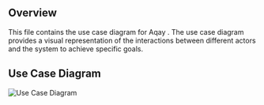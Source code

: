 ## Overview

This file contains the use case diagram for Aqay . The use case diagram provides a visual representation of the interactions between different actors and the system to achieve specific goals.

## Use Case Diagram

![Use Case Diagram]([https://app.diagrams.net/#G1Lg6BKmj0yFLarPQxMf0pzbjCCxF-EGb-](https://viewer.diagrams.net/?tags=%7B%7D&highlight=FFFFFF&edit=_blank&layers=1&nav=1#R7V1bd5tIEv41Pmf3wT50N9dH35KZs8kma8%2FsTJ7mIKltsUFCQSix59cvIBpB0UgI0Rc5PCSWWggB9dWlv6quviC3i5f3sb%2Baf4xmNLzAxuzlgtxdYIxtbKV%2FspHX7QgiRjHyHAezYmw38Bj8TYtBoxjdBDO6rh2YRFGYBKv64DRaLuk0qY35cRz9qB%2F2FIX1X135z7Qx8Dj1w%2BboH8EsmW9HXcvYjf9Cg%2Bc5%2B2VkFJ8sfHZwMbCe%2B7PoR2WI3F%2BQ2ziKku2rxcstDbOnx57L9nvvWj4tLyymy6TLF67%2F9%2B3mry%2FO33fLiFwHf%2F1NV3f4sjjLdz%2FcFDdcXGzyyp5AHG2WM5qdxLggNz%2FmQUIfV%2F40%2B%2FRHKvR0bJ4swvQdSl8%2BBWF4G4VRnH%2BXTAxKqJ2Or5M4%2BkornxjUNVw3%2FSRKzxUkGTys7PzNu2KXSOOEvlSGirt8T6MFTeLX9JAXIJwCc3bx9sdOfsg2i8F5RXimyb7pF6h5Lk%2B%2Be7Dpi%2BLZHvGcMec522GSPbEovdHqA7e%2FbSL2weU6V4jr9ADkrl7y58M%2BT189F3%2FzE03YwM3mlcZsNL3aCTwyHdv%2BKhsGEk%2BRuspebhbh9TTJJHaTPf0g1YoP%2FoSGn6N1kATRMj1kEiVJtKgccB0Gz9kHSQSQMYBgbVQXrOs0Jety5IqEiZVIFOt7uk7epFTNulSxqVqqpkSpXs8WwfItihVbTl2uyHZVC9Y6WbDpQ%2Bko2Mf0et6oGYYK6yDVgrXFaex%2FA%2Foj%2FfxzHM020%2BxUdzTxg3Cdfu4vsoe7nKxXR0g1vZs0dqWHQ6kBJOXhuqQIR1BleFSTlCFKUogXcQ4kqkfqx9P5TlhrPWVi1WRictwdtiypMhHo8Ar1uYn95SyTTDbd0lAqiFh1seigKqe7q1axfIiea2GHNoLwQIxvcYIG2XJwxMnhgX7brGmSa8Z6%2FSOKMyV5oPmQfsJBhOgnHe906djtQd3Wx4fNd%2FQloZlJK8bqxx8V59HZM30s3i6jJa2LbZ34cXKdMVnpQLSiy%2By3lzM2UnwhP6pgzxDmBIJlhDjz1%2FOczclOHmZx5I0%2F%2FfqcszyMnylOWmd%2BWvGTXf9e9NSIlwIHMQ39JPheZ9l44ChO9zkKcmEyJCIwu7CJWT%2FHOtrEU1p8rUqLwTNBTDfOlD7aZ5o0zpSjtbzLE6ghgRHRA30O1kltGqKNMYHBKW8WIdmW4AH4nD62JFhOw82MijcmFcNRmJLh7cSW6mVk%2BV6wqLEcNsCdbV5ZuK%2FxgCDmnEy0%2FRAYvd9Gy6cgXqSH3C%2FSSa%2BOZqQpAg3siMDI%2FXqWhYhJlP53m%2Fp8LUViQxXjEPWyRSKQIqqI5I9gPQ%2BDtaZiAYkxz1AvFrdVLOuVvzzNeM3p9Gt6wKdNVRzb0%2BogjpIjZQQ54lFBkuUxwGzqUO6jVbCTdPpL48vpNrq4zi8j%2FsflZXX8n%2B0a2MrH1kV%2B4G66X4TROQpP45Xlc6tJ0NBSmMCnorKQoxqR8Th%2BVxQy2SxNIEn5KZNw%2BveX1IBH2SXrJxnXs4BgSFMwkm0GETqB%2FbbJ8965e%2B2YcRFmZga8radNTh4dsAj6OCsTAeA5iGMRPKkWAR8fO0iUvbc3Wozp99zonBECoE%2BwcDNc4foETxgC2vmaAaLHKH2yGS%2F%2FuqC5yD%2FSZB7NtJSNCzhMhHkzLl7Nm0C30M5LTMJo%2BjV73pQrooUfZ9mpXD5G5Z%2FJii%2BMrbpujyhIqPwZzmZZoLX9Yt8otCtAPoeZRMuoAfomo%2B%2FQ3rA1qyOpPDwtsVeWeSjEXjsBc7Lc3wX573%2Bm8Tpa%2BtnLX5dPUbzws1qctabmAThv4nFEROSKaICs6k%2FPtaeYiF%2F%2FzN5cGQ5mA1%2FyAcdEbODupXr83St79xIkf7KrTV9%2FqYzvvpK9ea1%2BP0V%2BkGIgs7%2F7E4NbFn0f21CwP1uGvIMvUZIwsAxg4AgMaTunCyAx2jyV4GQBaefbRq07XuvqGmd11bcrwyBVnbsyEdqvd%2BkbFWpHVKqdiYGu2FZPtXPh1KUMR2SpnaIilVHtKmpnXHk2rqmdo6XSWSqVzjaB0jl962oaSkdg%2BbdgpWM6PvKSnW%2Fr%2FmU695d7SnQ1nNyYoGIUuQaHEjc4kxthzKQ5QEnGWJN45PwHm3W3YNu27vMfNuM%2B7BOwOp9gQeafuH3jsCaF7Eh2CQMU5oyKKWOKVIvTrL1KKUH%2FWFmEmoJF7NS1pmQRjldAyNVakvkHc4AyrFEB5UyWXLumhLYlc7rU3TWqrSWG5Rheb98IVdN2LLmqqYiQH1XzBN%2B4nzaUoH5skq1G%2FSzAVjjI7R2awvoWyDaKVj%2BBlZe3cz87wR9Bkq2OLt7dRFpWKbte3Q5irL6e3xLIJBW1h7%2Bkl5r%2B2TZ5MT5G0c4i6txgoJH7Vy8rgYX%2BH6LnejG5NoJoaA1Rv%2BTCGiDX2CaJj%2F4y7yRg%2FL6m8Tr9ez2dpk422b5MfUpejaGjpHYlcqWncZWX8FrtzufkeplSVA90FdUWLGnDITdlwqt3lywTu93pnCyT%2B%2FSuLs6qhqlR%2BO6pN3B2e%2BH7yRLatR16CkK6JxbQRkLIhHUyXBFhuSIaV3TrNWEVR%2BbaXaestkLGqPT1pY4gAP2uM1bPPHQmwRNWW%2BAi58fNZD2Ng4mWvaI8YOd2nQ4VuiKBs56fxs41O1cMwKJ7jDUvKv32Wr9hOXSmoYctotvRIhYaYFwZBqtxkNHcB9sIXxm4n6FsNPjhnq3FWO7Oxg6Mnp7y7lwCDKrAPmNn0cgDtODDNsFXnGmY3KUkttAOBWe0xozY0O0hRwPxiG1YMDq%2B%2Fo6PBfpF%2BrgsedfL9TnqJgMI0k7Yxqf4Oeg1LadUUElzAqedsxqsk%2Bx2dwPjLgX7JPLj2TnkSRpNqnYWUd2cwcHHezYNapRLPrlTT2H9HGlj%2BlgWyiuEgtiNLMbaj5JKK%2F1j1TuKquJgeWslzs0A8SLpy3QdPpNoryaww%2BKoHQMQzSfEiR3DRNYiX4kmmWDDDQKr5ruHiKADoOwlWU47TXnyZPqRZkGBn1%2FEqtwAwsja3LPqmiJS0D6VBkME3kZXsiMEgeTUOW%2Bxsuu0s09WrJpAkqwULfIf%2FZWWiVGnq5NzVHIh0Mkhg%2FT1cjYsRGicSrSbE1hO9Vvsb7vaFm2ntHNejVJEDagOxrONFlHmgty6UbR3DYoGNIsDr8hlJvDwikCVXRoQUDEPhvHdJwRgAZMLezUKtpTuAL1jR8VUMbU%2BrCG2ymgCaghs%2BNM9mHCAhrDVuLI0pJ2lHyylovvmfDZcnGWop8xdRZWlP7HlujIQiClMw%2BwYUxhXHq5XYrkHAgtOPlpVsMFsgCJT6gFTCgxgd1MK9x%2BR3P3DVdT9403VipwJ5%2BF1VC0GQS3aB%2BD%2BnAfsgtU8lWjl6kHta1BN8EAX0fc8N8DY57MpJEAELAHQIU%2FgtucJdIbB%2FSxIaiCAfdqD5VN0VtgAvhY7tnpsCCyl3e6qcRes82XAeooEMNzYU797squofPbnm8Xs5iGWWQuBiMHe72E4ewZcA85VcNe5isokEoEFtR7UnM4BldXQVngqwQGVJ3BbrVE1Oap5dNpBaqVSdwVUybs2Vm65vfdKaLjLsk5WlgIKZF5HBVSam3C7LngUoiMHPcsROgJmgJ7kWb8ncAe2bUj%2F73ptmI5xPVi3SAze7kpy43pvLFnW23bt5gNOaoyqgYfnsL6rMhbKdQ4rPJV7wSDIZvRum9EsgTYk7wXjtWchBmDIjNRqJZf%2BFt%2FZgSF9StrUeBh7sLXTn4Npsolp96JdDS25A6oGCCLqLfl58urcHdnzLmPpn09PF3u41jPCiwNtifpSR09gof6Y5Ozs1b06yYfJAZJvUKfOfPVhp66SK4Bl2gT1duomVEQseYmgJ7DX6ah13bXOrZN4tiOz6UR3tVNZPGwbHlA7THqqndOIpeHOJKLVTuBCi6I4slhnkSeAdw1SU3zUaiW1iUng6gtiqQ9hyzMLbS%2BcCyoTTbY33zqhWraxRRiuZcfq8%2FLIEJhqqrR%2FftrkZcYc%2BehTaoytsueYVhrUnosYToN2uz9qrkPQ7Zjqp13IEMiEP9KQ5gujo60zepeZuWzjUWOdL3pfRHH2Z1Yumz4DmZXFwCpl1s6SDxU%2B3PpphE5nFf%2BkpXAaRs9RX5uEDIEdhsckxqATr2JxZznxMsrFFlImXl2rvUuwqsliIJitxX23q4LrNgmS3MkFGYo6To%2FKecqCi71KKUUBsUIFNBwY2pt9qQ%2FY9oUQydVJ6c2MCnh%2BCihsxdMRKqh0x1SMgQpaVl8VhFSKKZl9RIYi1n9UweMzA6ReZeOYUhNy3ZVTaZkN1CgLtgM5QjnJgVMJV85xacu5KKdj1mePHpFZAneEcqrsAorYjislg8aakp7uOR3J6fIy0y%2Bwq8ljeh1n2CkegyVMxNMg%2FYAEJohYQ7tHP9QzJ%2BTCqZ4WEsFqvNvbKjg5i5VfpfYddlBIJb1pNCxX7z7VGHa8lt0qBjHfKiI11Ow5YbyLUyR37Uw91CaL82i1CpbPF1mWqrYxszamF2FQzrJzjyptb48K%2Fq5C%2BXU5jamf7Qr27o6yl3txoGTRwKThK3ZF3pXrnQwO2v9s%2FGUSJK%2BtaNUxvQpBTNQvEEvn%2BqcHEGP%2FujeSv0Goa%2BkqVrpyFmQ9G6tduwcYIFaRvW4WIR47NQK8J8A7RMYqeVWDtRIoHYDdO%2BkBfYkpO%2B%2BIBBa6MeqmNTLVxqlDUkCLwJRBYfTp52TyhKWEu3t1pHR%2Fq7IopDSPxmDmEUvu2oTwAFTpqIOSdVDUBozHaKDSDSXg5jukd798AjffEVgY9X4SXiYT989%2FkYf%2FXN8nEflyiy954QlEeAOvFYB32bDzIEnc1jxcKnHceQ%2FsHtCzOJGNNRQaSR1C2OldhtDYYdvp2O0jxYf%2FWjlslR2wbr9ouBSy%2FKEdurenHBTrPCJSL6xfGcgBeN%2F2u9lnoYdts99VDVgrnFENuqjB0GabR0fqBWXdzDarW9EWr25veq6JV9hGUjleedXXA%2BD1GLTujKyFrDo6bcuWa2S7J6k1DzaIN5iVJY1dp5SjllewPFrZvXDt0SJHJF7hPqknRAVwkzRhwXHZuZf9EFtSLzQ45tYYDgF2p472%2FeSBHmjvSkMwlGqDdlCpavZuJ22BDXLMjhk%2FebaZW2Q5iHG27BpgiWO%2BIcjqZp8hznojtoF9cTlqPh6xKDyW%2BHuLeGRqrCsgrd5VmRCQlmRmd0%2FmuXNqxWlPrdQL225%2Ff%2Fzt08f7h33VbIcyKeu5v8pebhbh9TTJUhllHuRDlun4HK2DrKHYRSUfAhMlSQSS19EmCYMlvY2Wy6wpzAFYH9PHHM5emgltbj4brh3pk8%2Fmy5tXg3uCAdrNl02b1M0GcXqRksNNgDrZpb1acdAw9aiAEWiX4AJ6s2%2FGieAW3MqySgOT8BVW5zjXdhyjc7jSTyu4wI1lzL5b3lsgPylw0TgfLgMT3dL3TnH0Crgbmwr3JZ1hM2%2BB2w3xgSGIUT5Dbg53NVF6hdoO8ERu3319IBQdcc2d%2BFAcaeJjodirwHjEYgcsdimUH7FYC%2FT1InFtkGbwnJ7VnS7IrzWr1ARjkVtfLT9222HY9Lwaik2Mj8axBNuoV8rXhmt%2F4AygKx49wId1TZ8NBkdhCYM3axptvUyjBzi3XWeWo7EIbaPAHVD4YMSCwGiCbIG1pereCCAdvYq4BvPVngF63RqSs1dYVB049LnkHPL%2FXeFoagZHtlEvgyPbXf54OIIKFCSZ9sOichl9Q0fLrfdcw1IbInbFo2bVVzaYVXt9WegGHrG4Bjd8PApbOmC7dfNon%2BCukSz7aHbFo172Edtw4ZbdN4BsuH5ky44gRS0BMIGpe2OQ7NGRQygkcT3yQ47ZM4bcJflKSLrgVMNBMgo%2FXj88fPnt9qv169fZOrql1t3l25xgA6SIrZ%2Fekj%2B6zGew4%2FUEowOXpHSdYAspIOWilTcDHxse69E2ckDNKxuIVHWPCwhyUPV%2B9r7%2B7Y9NjB7dFhvs1ZvmsT1GU%2BwmG1E9cBuVgBz0NbHCvgBJc4LZqvFqvxuTY8lhOVaf8kCumHgzagmNNn76DrgDmjLCCXK5sj4cRAxmySxUt2S7rnNHWzLXcuqnwuyGJVmy9kalkzCafs1QT7mKskivKyiagRqVf6ZRaIyx7SK6PaKAVg6C2Sxr3LX94oFa6wGapQZJ4Oe3cBNkT4PXixT21D2mx25W9F15UBoY4kYh5G7TjqohRhxDDBeidDDE6ds4yh75DpTpTc0%2FRjOaHfF%2F)https://viewer.diagrams.net/?tags=%7B%7D&highlight=FFFFFF&edit=_blank&layers=1&nav=1#R7V1bd5tIEv41Pmf3wT50N9dH35KZs8kma8%2FsTJ7mIKltsUFCQSix59cvIBpB0UgI0Rc5PCSWWggB9dWlv6quviC3i5f3sb%2Baf4xmNLzAxuzlgtxdYIxtbKV%2FspHX7QgiRjHyHAezYmw38Bj8TYtBoxjdBDO6rh2YRFGYBKv64DRaLuk0qY35cRz9qB%2F2FIX1X135z7Qx8Dj1w%2BboH8EsmW9HXcvYjf9Cg%2Bc5%2B2VkFJ8sfHZwMbCe%2B7PoR2WI3F%2BQ2ziKku2rxcstDbOnx57L9nvvWj4tLyymy6TLF67%2F9%2B3mry%2FO33fLiFwHf%2F1NV3f4sjjLdz%2FcFDdcXGzyyp5AHG2WM5qdxLggNz%2FmQUIfV%2F40%2B%2FRHKvR0bJ4swvQdSl8%2BBWF4G4VRnH%2BXTAxKqJ2Or5M4%2BkornxjUNVw3%2FSRKzxUkGTys7PzNu2KXSOOEvlSGirt8T6MFTeLX9JAXIJwCc3bx9sdOfsg2i8F5RXimyb7pF6h5Lk%2B%2Be7Dpi%2BLZHvGcMec522GSPbEovdHqA7e%2FbSL2weU6V4jr9ADkrl7y58M%2BT189F3%2FzE03YwM3mlcZsNL3aCTwyHdv%2BKhsGEk%2BRuspebhbh9TTJJHaTPf0g1YoP%2FoSGn6N1kATRMj1kEiVJtKgccB0Gz9kHSQSQMYBgbVQXrOs0Jety5IqEiZVIFOt7uk7epFTNulSxqVqqpkSpXs8WwfItihVbTl2uyHZVC9Y6WbDpQ%2Bko2Mf0et6oGYYK6yDVgrXFaex%2FA%2Foj%2FfxzHM020%2BxUdzTxg3Cdfu4vsoe7nKxXR0g1vZs0dqWHQ6kBJOXhuqQIR1BleFSTlCFKUogXcQ4kqkfqx9P5TlhrPWVi1WRictwdtiypMhHo8Ar1uYn95SyTTDbd0lAqiFh1seigKqe7q1axfIiea2GHNoLwQIxvcYIG2XJwxMnhgX7brGmSa8Z6%2FSOKMyV5oPmQfsJBhOgnHe906djtQd3Wx4fNd%2FQloZlJK8bqxx8V59HZM30s3i6jJa2LbZ34cXKdMVnpQLSiy%2By3lzM2UnwhP6pgzxDmBIJlhDjz1%2FOczclOHmZx5I0%2F%2FfqcszyMnylOWmd%2BWvGTXf9e9NSIlwIHMQ39JPheZ9l44ChO9zkKcmEyJCIwu7CJWT%2FHOtrEU1p8rUqLwTNBTDfOlD7aZ5o0zpSjtbzLE6ghgRHRA30O1kltGqKNMYHBKW8WIdmW4AH4nD62JFhOw82MijcmFcNRmJLh7cSW6mVk%2BV6wqLEcNsCdbV5ZuK%2FxgCDmnEy0%2FRAYvd9Gy6cgXqSH3C%2FSSa%2BOZqQpAg3siMDI%2FXqWhYhJlP53m%2Fp8LUViQxXjEPWyRSKQIqqI5I9gPQ%2BDtaZiAYkxz1AvFrdVLOuVvzzNeM3p9Gt6wKdNVRzb0%2BogjpIjZQQ54lFBkuUxwGzqUO6jVbCTdPpL48vpNrq4zi8j%2FsflZXX8n%2B0a2MrH1kV%2B4G66X4TROQpP45Xlc6tJ0NBSmMCnorKQoxqR8Th%2BVxQy2SxNIEn5KZNw%2BveX1IBH2SXrJxnXs4BgSFMwkm0GETqB%2FbbJ8965e%2B2YcRFmZga8radNTh4dsAj6OCsTAeA5iGMRPKkWAR8fO0iUvbc3Wozp99zonBECoE%2BwcDNc4foETxgC2vmaAaLHKH2yGS%2F%2FuqC5yD%2FSZB7NtJSNCzhMhHkzLl7Nm0C30M5LTMJo%2BjV73pQrooUfZ9mpXD5G5Z%2FJii%2BMrbpujyhIqPwZzmZZoLX9Yt8otCtAPoeZRMuoAfomo%2B%2FQ3rA1qyOpPDwtsVeWeSjEXjsBc7Lc3wX573%2Bm8Tpa%2BtnLX5dPUbzws1qctabmAThv4nFEROSKaICs6k%2FPtaeYiF%2F%2FzN5cGQ5mA1%2FyAcdEbODupXr83St79xIkf7KrTV9%2FqYzvvpK9ea1%2BP0V%2BkGIgs7%2F7E4NbFn0f21CwP1uGvIMvUZIwsAxg4AgMaTunCyAx2jyV4GQBaefbRq07XuvqGmd11bcrwyBVnbsyEdqvd%2BkbFWpHVKqdiYGu2FZPtXPh1KUMR2SpnaIilVHtKmpnXHk2rqmdo6XSWSqVzjaB0jl962oaSkdg%2BbdgpWM6PvKSnW%2Fr%2FmU695d7SnQ1nNyYoGIUuQaHEjc4kxthzKQ5QEnGWJN45PwHm3W3YNu27vMfNuM%2B7BOwOp9gQeafuH3jsCaF7Eh2CQMU5oyKKWOKVIvTrL1KKUH%2FWFmEmoJF7NS1pmQRjldAyNVakvkHc4AyrFEB5UyWXLumhLYlc7rU3TWqrSWG5Rheb98IVdN2LLmqqYiQH1XzBN%2B4nzaUoH5skq1G%2FSzAVjjI7R2awvoWyDaKVj%2BBlZe3cz87wR9Bkq2OLt7dRFpWKbte3Q5irL6e3xLIJBW1h7%2Bkl5r%2B2TZ5MT5G0c4i6txgoJH7Vy8rgYX%2BH6LnejG5NoJoaA1Rv%2BTCGiDX2CaJj%2F4y7yRg%2FL6m8Tr9ez2dpk422b5MfUpejaGjpHYlcqWncZWX8FrtzufkeplSVA90FdUWLGnDITdlwqt3lywTu93pnCyT%2B%2FSuLs6qhqlR%2BO6pN3B2e%2BH7yRLatR16CkK6JxbQRkLIhHUyXBFhuSIaV3TrNWEVR%2BbaXaestkLGqPT1pY4gAP2uM1bPPHQmwRNWW%2BAi58fNZD2Ng4mWvaI8YOd2nQ4VuiKBs56fxs41O1cMwKJ7jDUvKv32Wr9hOXSmoYctotvRIhYaYFwZBqtxkNHcB9sIXxm4n6FsNPjhnq3FWO7Oxg6Mnp7y7lwCDKrAPmNn0cgDtODDNsFXnGmY3KUkttAOBWe0xozY0O0hRwPxiG1YMDq%2B%2Fo6PBfpF%2BrgsedfL9TnqJgMI0k7Yxqf4Oeg1LadUUElzAqedsxqsk%2Bx2dwPjLgX7JPLj2TnkSRpNqnYWUd2cwcHHezYNapRLPrlTT2H9HGlj%2BlgWyiuEgtiNLMbaj5JKK%2F1j1TuKquJgeWslzs0A8SLpy3QdPpNoryaww%2BKoHQMQzSfEiR3DRNYiX4kmmWDDDQKr5ruHiKADoOwlWU47TXnyZPqRZkGBn1%2FEqtwAwsja3LPqmiJS0D6VBkME3kZXsiMEgeTUOW%2Bxsuu0s09WrJpAkqwULfIf%2FZWWiVGnq5NzVHIh0Mkhg%2FT1cjYsRGicSrSbE1hO9Vvsb7vaFm2ntHNejVJEDagOxrONFlHmgty6UbR3DYoGNIsDr8hlJvDwikCVXRoQUDEPhvHdJwRgAZMLezUKtpTuAL1jR8VUMbU%2BrCG2ymgCaghs%2BNM9mHCAhrDVuLI0pJ2lHyylovvmfDZcnGWop8xdRZWlP7HlujIQiClMw%2BwYUxhXHq5XYrkHAgtOPlpVsMFsgCJT6gFTCgxgd1MK9x%2BR3P3DVdT9403VipwJ5%2BF1VC0GQS3aB%2BD%2BnAfsgtU8lWjl6kHta1BN8EAX0fc8N8DY57MpJEAELAHQIU%2FgtucJdIbB%2FSxIaiCAfdqD5VN0VtgAvhY7tnpsCCyl3e6qcRes82XAeooEMNzYU797squofPbnm8Xs5iGWWQuBiMHe72E4ewZcA85VcNe5isokEoEFtR7UnM4BldXQVngqwQGVJ3BbrVE1Oap5dNpBaqVSdwVUybs2Vm65vfdKaLjLsk5WlgIKZF5HBVSam3C7LngUoiMHPcsROgJmgJ7kWb8ncAe2bUj%2F73ptmI5xPVi3SAze7kpy43pvLFnW23bt5gNOaoyqgYfnsL6rMhbKdQ4rPJV7wSDIZvRum9EsgTYk7wXjtWchBmDIjNRqJZf%2BFt%2FZgSF9StrUeBh7sLXTn4Npsolp96JdDS25A6oGCCLqLfl58urcHdnzLmPpn09PF3u41jPCiwNtifpSR09gof6Y5Ozs1b06yYfJAZJvUKfOfPVhp66SK4Bl2gT1duomVEQseYmgJ7DX6ah13bXOrZN4tiOz6UR3tVNZPGwbHlA7THqqndOIpeHOJKLVTuBCi6I4slhnkSeAdw1SU3zUaiW1iUng6gtiqQ9hyzMLbS%2BcCyoTTbY33zqhWraxRRiuZcfq8%2FLIEJhqqrR%2FftrkZcYc%2BehTaoytsueYVhrUnosYToN2uz9qrkPQ7Zjqp13IEMiEP9KQ5gujo60zepeZuWzjUWOdL3pfRHH2Z1Yumz4DmZXFwCpl1s6SDxU%2B3PpphE5nFf%2BkpXAaRs9RX5uEDIEdhsckxqATr2JxZznxMsrFFlImXl2rvUuwqsliIJitxX23q4LrNgmS3MkFGYo6To%2FKecqCi71KKUUBsUIFNBwY2pt9qQ%2FY9oUQydVJ6c2MCnh%2BCihsxdMRKqh0x1SMgQpaVl8VhFSKKZl9RIYi1n9UweMzA6ReZeOYUhNy3ZVTaZkN1CgLtgM5QjnJgVMJV85xacu5KKdj1mePHpFZAneEcqrsAorYjislg8aakp7uOR3J6fIy0y%2Bwq8ljeh1n2CkegyVMxNMg%2FYAEJohYQ7tHP9QzJ%2BTCqZ4WEsFqvNvbKjg5i5VfpfYddlBIJb1pNCxX7z7VGHa8lt0qBjHfKiI11Ow5YbyLUyR37Uw91CaL82i1CpbPF1mWqrYxszamF2FQzrJzjyptb48K%2Fq5C%2BXU5jamf7Qr27o6yl3txoGTRwKThK3ZF3pXrnQwO2v9s%2FGUSJK%2BtaNUxvQpBTNQvEEvn%2BqcHEGP%2FujeSv0Goa%2BkqVrpyFmQ9G6tduwcYIFaRvW4WIR47NQK8J8A7RMYqeVWDtRIoHYDdO%2BkBfYkpO%2B%2BIBBa6MeqmNTLVxqlDUkCLwJRBYfTp52TyhKWEu3t1pHR%2Fq7IopDSPxmDmEUvu2oTwAFTpqIOSdVDUBozHaKDSDSXg5jukd798AjffEVgY9X4SXiYT989%2FkYf%2FXN8nEflyiy954QlEeAOvFYB32bDzIEnc1jxcKnHceQ%2FsHtCzOJGNNRQaSR1C2OldhtDYYdvp2O0jxYf%2FWjlslR2wbr9ouBSy%2FKEdurenHBTrPCJSL6xfGcgBeN%2F2u9lnoYdts99VDVgrnFENuqjB0GabR0fqBWXdzDarW9EWr25veq6JV9hGUjleedXXA%2BD1GLTujKyFrDo6bcuWa2S7J6k1DzaIN5iVJY1dp5SjllewPFrZvXDt0SJHJF7hPqknRAVwkzRhwXHZuZf9EFtSLzQ45tYYDgF2p472%2FeSBHmjvSkMwlGqDdlCpavZuJ22BDXLMjhk%2FebaZW2Q5iHG27BpgiWO%2BIcjqZp8hznojtoF9cTlqPh6xKDyW%2BHuLeGRqrCsgrd5VmRCQlmRmd0%2FmuXNqxWlPrdQL225%2Ff%2Fzt08f7h33VbIcyKeu5v8pebhbh9TTJUhllHuRDlun4HK2DrKHYRSUfAhMlSQSS19EmCYMlvY2Wy6wpzAFYH9PHHM5emgltbj4brh3pk8%2Fmy5tXg3uCAdrNl02b1M0GcXqRksNNgDrZpb1acdAw9aiAEWiX4AJ6s2%2FGieAW3MqySgOT8BVW5zjXdhyjc7jSTyu4wI1lzL5b3lsgPylw0TgfLgMT3dL3TnH0Crgbmwr3JZ1hM2%2BB2w3xgSGIUT5Dbg53NVF6hdoO8ERu3319IBQdcc2d%2BFAcaeJjodirwHjEYgcsdimUH7FYC%2FT1InFtkGbwnJ7VnS7IrzWr1ARjkVtfLT9222HY9Lwaik2Mj8axBNuoV8rXhmt%2F4AygKx49wId1TZ8NBkdhCYM3axptvUyjBzi3XWeWo7EIbaPAHVD4YMSCwGiCbIG1pereCCAdvYq4BvPVngF63RqSs1dYVB049LnkHPL%2FXeFoagZHtlEvgyPbXf54OIIKFCSZ9sOichl9Q0fLrfdcw1IbInbFo2bVVzaYVXt9WegGHrG4Bjd8PApbOmC7dfNon%2BCukSz7aHbFo172Edtw4ZbdN4BsuH5ky44gRS0BMIGpe2OQ7NGRQygkcT3yQ47ZM4bcJflKSLrgVMNBMgo%2FXj88fPnt9qv169fZOrql1t3l25xgA6SIrZ%2Fekj%2B6zGew4%2FUEowOXpHSdYAspIOWilTcDHxse69E2ckDNKxuIVHWPCwhyUPV%2B9r7%2B7Y9NjB7dFhvs1ZvmsT1GU%2BwmG1E9cBuVgBz0NbHCvgBJc4LZqvFqvxuTY8lhOVaf8kCumHgzagmNNn76DrgDmjLCCXK5sj4cRAxmySxUt2S7rnNHWzLXcuqnwuyGJVmy9kalkzCafs1QT7mKskivKyiagRqVf6ZRaIyx7SK6PaKAVg6C2Sxr3LX94oFa6wGapQZJ4Oe3cBNkT4PXixT21D2mx25W9F15UBoY4kYh5G7TjqohRhxDDBeidDDE6ds4yh75DpTpTc0%2FRjOaHfF%2F)



